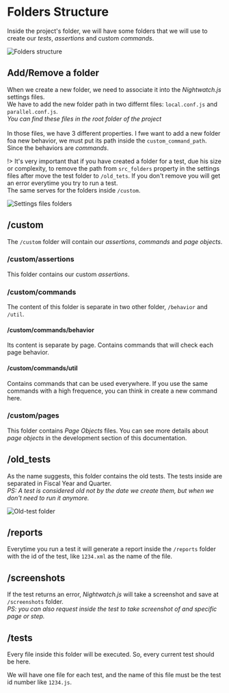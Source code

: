# Folders Structure
Inside the project's folder, we will have some folders that we will use to create our *tests*, *assertions* and custom *commands*.

![Folders structure](images/folders-structure.png "Folders structure")

## Add/Remove a folder
When we create a new folder, we need to associate it into the *Nightwatch.js* settings files.<br>
We have to add the new folder path in two differnt files: `local.conf.js` and `parallel.conf.js`.<br>
*You can find these files in the root folder of the project*<br>
<br>
In those files, we have 3 different properties. I fwe want to add a new folder foa new behavior,
we must put its path inside the `custom_command_path`. Since the behaviors are *commands*.

!> It's very important that if you have created a folder for a test, due his size or complexity, to remove the
path from `src_folders` property in the settings files after move the test folder to `/old_tets`. If you
don't remove you will get an error everytime you try to run a test.<br>
The same serves for the folders inside `/custom`.

![Settings files folders](images/settings-files-folders.png "Settings files folders")

## /custom
The `/custom` folder will contain our *assertions*, *commands* and *page objects*.

### /custom/assertions
This folder contains our custom *assertions*.

### /custom/commands
The content of this folder is separate in two other folder, `/behavior` and `/util`.

#### /custom/commands/behavior
Its content is separate by page. Contains commands that will check each page behavior.

#### /custom/commands/util
Contains commands that can be used everywhere. If you use the same commands with a high frequence, you can think in create a new command here.

### /custom/pages
This folder contains *Page Objects* files. You can see more details about *page objects* in the development section of this documentation.

## /old_tests
As the name suggests, this folder contains the old tests. The tests inside are separated in Fiscal Year and Quarter.<br>
*PS: A test is considered old not by the date we create them, but when we don't need to run it anymore.*

![Old-test folder](images/old_tests-folder.png "Old-test folder")

## /reports
Everytime you run a test it will generate a report inside the `/reports` folder with the id of the test, like `1234.xml` as the name of the file.

## /screenshots
If the test returns an error, *Nightwatch.js* will take a screenshot and save at `/screenshots` folder.<br>
*PS: you can also request inside the test to take screenshot of and specific page or step.*

## /tests
Every file inside this folder will be executed. So, every current test should be here.

We will have one file for each test, and the name of this file must be the test id number like `1234.js`.